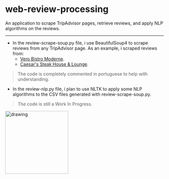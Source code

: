# web-review-processing
 An application to scrape TripAdvisor pages, retrieve reviews, and apply NLP algorithms on the reviews.

---
 - In the review-scrape-soup.py file, i use BeautifulSoup4 to scrape reviews from any TripAdvisor page. As an example, i scraped reviews from:
    - [Vero Bistro Moderne](https://www.tripadvisor.com/Restaurant_Review-g154913-d1119735-Reviews-Vero_Bistro_Moderne-Calgary_Alberta.html "VERO BISTRO MODERNE, Calgary - Tripadvisor").
    - [Caesar's Steak House & Lounge](https://www.tripadvisor.com/Restaurant_Review-g154913-d683068-Reviews-Caesar_s_Steak_House_Lounge-Calgary_Alberta.html "CAESAR'S STEAK HOUSE & LOUNGE, Calgary - Tripadvisor").

> The code is completely commented in portuguese to help with understanding.

 - In the review-nlp.py file, i plan to use NLTK to apply some NLP algorithms to the CSV files generated with review-scrape-soup.py.

> The code is still a Work In Progress.
<img src="https://connect-asia.org/wp-content/uploads/WORK-IN-PROGRESS-ICON-01-1024x928.png" alt="drawing" width="200"/>
